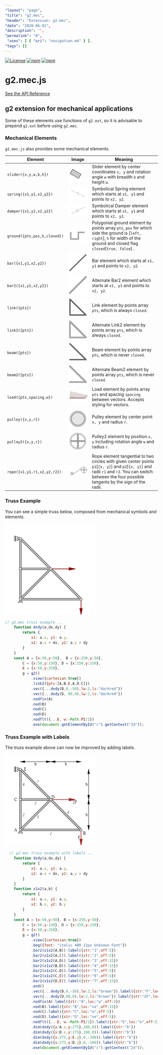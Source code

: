 ```yaml
---
"layout": "page",
"title": "g2.mec",
"header": "Extension: g2.mec",
"date": "2020-06-01",
"description": "",
"permalink": "#",
 "uses": [ { "uri": "navigation.md" } ],
"tags": []
---
```


[![License](https://img.shields.io/badge/license-MIT-blue.svg)](https://github.com/goessner/g2/blob/master/LICENSE)
[![npm](https://img.shields.io/npm/v/g2d-mec.svg)](https://www.npmjs.com/package/g2d-mec)
[![npm](https://img.shields.io/npm/dt/g2d-mec.svg)](https://www.npmjs.com/package/g2d-mec)

# g2.mec.js #

[See the API Reference](https://github.com/goessner/g2/blob/master/docs/api/g2.mec.md)

## g2 extension for mechanical applications ##

Some of these elements use functions of `g2.ext`, so it is advisable to prepend `g2.ext` before using `g2.mec`.

### Mechanical Elements ###

`g2.mec.js` also provides some mechanical elements.

Element | Image | Meaning
-------- | -------- | ------
`slider({x,y,w,b,h})` | ![slider-def](../img/slider-def.png) |  Slider element by center coordinates `x, y` and rotation angle `w` with breadth `b` and height `w`.
`spring({x1,y1,x2,y2})` | ![spring-def](../img/spring-def.png) |  Symbolical Spring element which starts at `x1, y1` and points to `x2, y2`.
`damper({x1,y1,x2,y2})` | ![damper-def](../img/damper-def.png) |  Symbolical Damper element which starts at `x1, y1` and points to `x2, y2`.
`ground({pts,pos,h,closed})` | ![ground-def](../img/ground-def.png) |  Polygonial ground element by points array `pts`, `pos` for which side the ground is [`left, right`], `h` for width of the ground and closed flag `closed`[`true, false`] .
`bar({x1,y1,x2,y2})` | ![bar-def](../img/bar-def.png) |  Bar element which starts at `x1, y1` and points to `x2, y2`.
`bar2({x1,y1,x2,y2})` | ![bar2-def](../img/bar2-def.png) |  Alternate Bar2 element which starts at `x1, y1` and points to `x2, y2`.
`link({pts})` | ![link-def](../img/link-def.png) |  Link element by points array `pts`, which is always `closed`.
`link2({pts})` | ![link2-def](../img/link2-def.png) |  Alternate Link2 element by points array `pts`, which is always `closed`.
`beam({pts})` | ![beam-def](../img/beam-def.png) |  Beam element by points array `pts`, which is never `closed`.
`beam2({pts})` | ![beam2-def](../img/beam2-def.png) |  Alternate Beam2 element by points array `pts`, which is never `closed`.
`load({pts,spacing,w})` | ![load-def](../img/load-3.png) |  Load element by points array `pts` and spacing `spacing` between vectors. Accepts styling for vectors.
`pulley({x,y,r})` | ![pulley-def](../img/pulley-def.png) |  Pulley element by center point `x, y` and radius `r`.
`pulley2({x,y,r})` | ![pulley2-def](../img/pulley2-def.png) |  Pulley2 element by position `x, y` including rotation angle `w` and radius `r`.
`rope({x1,y1,r1,x2,y2,r2})` | ![rope-def](../img/rope-def.png) |  Rope element tangential to two circles with given center points `p1`[`{x, y}`] and `p2`[`{x, y}`] and radii `r1` and `r2`. You can switch between the four possible tangents by the sign of the radii.

### Truss Example

You can see a simple truss below, composed from mechanical symbols and elements.

![img.truss.mec](../img/truss.png)

```js
// g2.mec truss example ...
    function dxdy(a,dx,dy) {
        return {
            x1: a.x, y1: a.y,
            x2: a.x + dx, y2: a.y + dy
        }
    }
    const A = {x:50,y:50},  B = {x:250,y:50},
        C = {x:50,y:150}, D = {x:150,y:150},
        E = {x:50,y:250},
        g = g2()
            .view({cartesian:true})
            .link2({pts:[A,B,E,A,D,C]})
            .vec({...dxdy(B,0,-50),lw:2,ls:"darkred"})
            .vec({...dxdy(D, 80,0),lw:2,ls:"darkred"})
            .nodfix(A)
            .nod(B)
            .nod(C)
            .nod(D)
            .nodflt({...E, w:-Math.PI/2})
            .exe(document.getElementById("c").getContext("2d"));
```


### Truss Example with Labels

The truss example above can now be improved by adding labels.

![truss with labels](../img/truss-labels.png)

```javascript
  // g2.mec truss example with labels ...
    function dxdy(a,dx,dy) {
        return {
            x1: a.x, y1: a.y,
            x2: a.x + dx, y2: a.y + dy
        }
    }
    function x1x2(a,b) {
        return {
            x1: a.x, y1: a.y,
            x2: b.x, y2: b.y
        }
    }
    const A = {x:50,y:50}, B = {x:250,y:50},
        C = {x:50,y:150}, D = {x:150,y:150},
        E = {x:50,y:250},
        g = g2()
            .view({cartesian:true})
            .beg({font: "italic 400 12px Unknown Font"})
            .bar2(x1x2(A,B)).label({str:"1",off:5})
            .bar2(x1x2(A,C)).label({str:"2",off:5})
            .bar2(x1x2(A,D)).label({str:"3",off:15})
            .bar2(x1x2(B,D)).label({str:"4",off:15})
            .bar2(x1x2(C,D)).label({str:"5",off:5})
            .bar2(x1x2(C,E)).label({str:"6",off:5})
            .bar2(x1x2(D,E)).label({str:"7",off:15})
            .end()
            .vec({...dxdy(B,0,-50),lw:2,ls:"brown"}).label({str:"F",loc:0.5})
            .vec({...dxdy(D,80,0),lw:2,ls:"brown"}).label({str:"2F",loc:"end"})
            .nodfix(A).label({str:"A",loc:"w",off:5})
            .nod(B).label({str:"B",loc:"se",off:15})
            .nod(C).label({str:"C",loc:"w",off:5})
            .nod(D).label({str:"D",loc:"ne",off:5})
            .nodflt({...E, w:-Math.PI/2}).label({str:"E",loc:"e",off:5})
            .dim(dxdy({x:A.x,y:275},100,0)).label({str:"b"})
            .dim(dxdy({x:D.x,y:275},100,0)).label({str:"b"})
            .dim(dxdy({x:275,y:E.y},0,-100)).label({str:"b"})
            .dim(dxdy({x:275,y:D.y},0,-100)).label({str:"b"})
            .exe(document.getElementById("c").getContext("2d"));
```